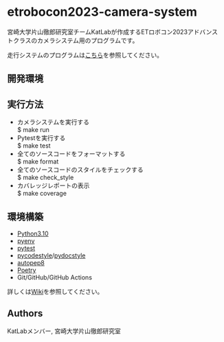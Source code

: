 # etrobocon2023-camera-system
宮崎大学片山徹郎研究室チームKatLabが作成するETロボコン2023アドバンストクラスのカメラシステム用のプログラムです。

走行システムのプログラムは[こちら](https://github.com/KatLab-MiyazakiUniv/etrobocon2023)を参照してください。
## 開発環境

## 実行方法
- カメラシステムを実行する  
 $ make run  
- Pytestを実行する  
 $ make test  
- 全てのソースコードをフォーマットする  
 $ make format  
- 全てのソースコードのスタイルをチェックする  
 $ make check_style  
- カバレッジレポートの表示  
 $ make coverage  
 
## 環境構築
- [Python3.10](https://www.python.org/)
- [pyenv](https://github.com/pyenv/pyenv)
- [pytest](https://docs.python.org/ja/3.8/library/unittest.html)
- [pycodestyle](https://github.com/PyCQA/pycodestyle/)/[pydocstyle](https://github.com/PyCQA/pydocstyle/)
- [autopep8](https://github.com/hhatto/autopep8)
- [Poetry](https://python-poetry.org/)
- Git/GitHub/GitHub Actions

詳しくは[Wiki](https://github.com/KatLab-MiyazakiUniv/etrobocon2023-camera-system/wiki/%E7%92%B0%E5%A2%83%E6%A7%8B%E7%AF%89)を参照してください。  

## Authors
KatLabメンバー, 宮崎大学片山徹郎研究室
